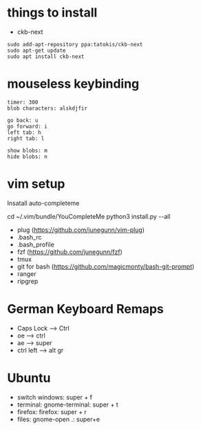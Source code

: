 # things to install
- ckb-next
```
sudo add-apt-repository ppa:tatokis/ckb-next
sudo apt-get update
sudo apt install ckb-next
```

# mouseless keybinding
```
timer: 300 
blob characters: alskdjfir

go back: u
go forward: i
left tab: h
right tab: l

show blobs: m
hide blobs: n
```

# vim setup

Insatall auto-completeme

cd ~/.vim/bundle/YouCompleteMe
python3 install.py --all

- plug (https://github.com/junegunn/vim-plug)
- .bash_rc
- .bash_profile
- fzf (https://github.com/junegunn/fzf)
- tmux
- git for bash (https://github.com/magicmonty/bash-git-prompt)
- ranger
- ripgrep

# German Keyboard Remaps
- Caps Lock --> Ctrl
- oe --> ctrl
- ae --> super
- ctrl left --> alt gr

# Ubuntu
- switch windows: super + f
- terminal: gnome-terminal: super + t
- firefox: firefox: super + r
- files: gnome-open .: super+e
